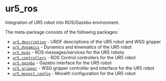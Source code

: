 # ur5_ros
Integration of UR5 robot into ROS/Gazebo environment.

The meta-package consists of the following packages:

- [`ur5_description`](/ur5_description) - URDF descriptions of the UR5 robot and WSG gripper
- [`ur5_dynamics`](/ur5_dynamics) - Dynamics and kinematics of the UR5 robot
- [`ur5_msgs`](/ur5_msgs) - ROS messages/services for the UR5 robots
- [`ur5_controllers`](/ur5_controllers) - ROS Control controllers for the UR5 robot
- [`ur5_gazebo`](/ur5_gazebo) - Gazebo interface for the UR5 robot
- [`ur5_gripper`](/ur5_gripper) - WSG gripper controller and interface for the UR5 robot
- [`ur5_moveit_config`](/ur5_moveit_config) - MoveIt! configuration for the UR5 robot
